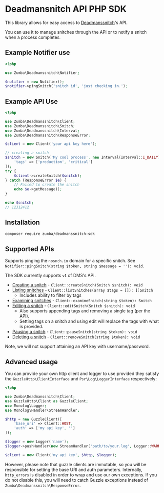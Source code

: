 # Deadmansnitch API PHP SDK

This library allows for easy access to [Deadmanssnitch](https://deadmanssnitch.com/)'s API.

You can use it to manage snitches through the API or to notify a snitch when a process completes.

## Example Notifier use

```php
<?php

use Zumba\Deadmanssnitch\Notifier;

$notifier = new Notifier();
$notifier->pingSnitch('snitch id', 'just checking in.');
```

## Example API Use

```php
<?php

use Zumba\Deadmanssnitch\Client;
use Zumba\Deadmanssnitch\Snitch;
use Zumba\Deadmanssnitch\Interval;
use Zumba\Deadmanssnitch\ResponseError;

$client = new Client('your api key here');

// creating a snitch
$snitch = new Snitch('My cool process', new Interval(Interval::I_DAILY), [
    'tags' => ['production', 'critical']
]);
try {
    $client->createSnitch($snitch);
} catch (ResponseError $e) {
    // Failed to create the snitch
    echo $e->getMessage();
}

echo $snitch;
// 12312412
```

## Installation

```bash
composer require zumba/deadmanssnitch-sdk
```

## Supported APIs

Supports pinging the `nosnch.in` domain for a specific snitch. See `Notifier::pingSnitch(string $token, string $message = ''): void`.

The SDK currently supports `v1` of DMS's API.

* [Creating a snitch](https://deadmanssnitch.com/docs/api/v1#creating-a-snitch) - `Client::createSnitch(Snitch $snitch): void`
* [Listing snitches](https://deadmanssnitch.com/docs/api/v1#listing-your-snitches) - `Client::listSnitches(array $tags = []): []Snitch`
  * Includes ability to filter by tags
* [Examining snitches](https://deadmanssnitch.com/docs/api/v1#examining-a-snitch) - `Client::examineSnitch(string $token): Snitch`
* [Editing a snitch](https://deadmanssnitch.com/docs/api/v1#editing-a-snitch) - `Client::editSnitch(Snitch $snitch): void`
  * Also supports appending tags and removing a single tag (per the API).
  * Setting tags on a snitch and using edit will replace the tags with what is provided.
* [Pausing a snitch](https://deadmanssnitch.com/docs/api/v1#pausing-a-snitch) - `Client::pauseSnitch(string $token): void`
* [Deleting a snitch](https://deadmanssnitch.com/docs/api/v1#deleting-a-snitch) - `Client::removeSnitch(string $token): void`

Note, we will not support attaining an API key with username/password.

## Advanced usage

You can provide your own http client and logger to use provided they satisfy the
`GuzzleHttp\ClientInterface` and `Psr\Log\LoggerInterface` respectively:

```php
<?php

use Zumba\Deadmanssnitch\Client;
use GuzzleHttp\Client as GuzzleClient;
use Monolog\Logger;
use Monolog\Handler\StreamHandler;

$http = new GuzzleClient([
    'base_uri' => Client::HOST,
    'auth' => ['my api key', '']
]);

$logger = new Logger('name');
$logger->pushHandler(new StreamHandler('path/to/your.log', Logger::WARNING));

$client = new Client('my api key', $http, $logger);
```

However, please note that guzzle clients are immutable, so you will be responsible
for setting the base URI and auth parameters. Internally, `http_errors` is disabled
in order to wrap and use our own exceptions. If you do not disable this, you will
need to catch Guzzle exceptions instead of `Zumba\Deadmanssnitch\ResponseError`.
